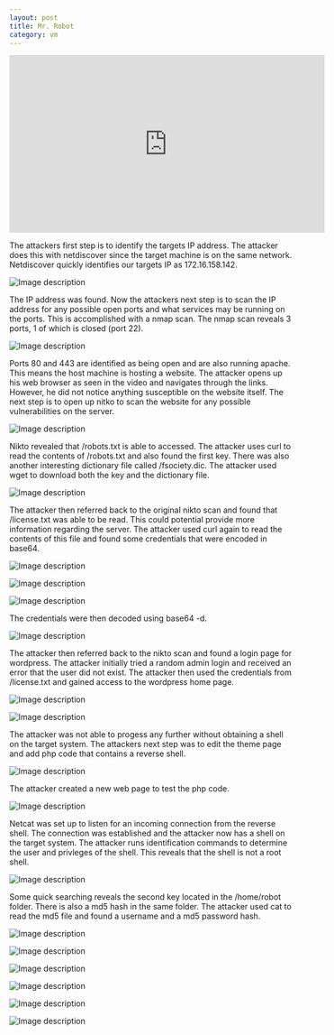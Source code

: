 ```yaml
---
layout: post
title: Mr. Robot
category: vm
---
```

<iframe width="560" height="315" src="https://www.youtube.com/embed/RcyGLtwFV6Y" frameborder="0" allowfullscreen></iframe>

The attackers first step is to identify the targets IP address. The attacker does this with netdiscover since the target machine is on the same network. Netdiscover quickly identifies our targets IP as 172.16.158.142. 

![Image description](/images/mrrobotdiscover.png)

The IP address was found. Now the attackers next step is to scan the IP address for any possible open ports and what services may be running on the ports. This is accomplished with a nmap scan. The nmap scan reveals 3 ports, 1 of which is closed (port 22). 

![Image description](/images/mrrobotnmap.png)

Ports 80 and 443 are identified as being open and are also running apache. This means the host machine is hosting a website. The attacker opens up his web browser as seen in the video and navigates through the links. However, he did not notice anything susceptible on the website itself. The next step is to open up nitko to scan the website for any possible vulnerabilities on the server.

![Image description](/images/mrrobotnikto.png)

Nikto revealed that /robots.txt is able to accessed. The attacker uses curl to read the contents of /robots.txt and also found the first key. There was also another interesting dictionary file called /fsociety.dic. The attacker used wget to download both the key and the dictionary file. 

![Image description](/images/mrrobot1stkey.png)

The attacker then referred back to the original nikto scan and found that /license.txt was able to be read. This could potential provide more information regarding the server. The attacker used curl again to read the contents of this file and found some credentials that were encoded in base64. 

![Image description](/images/mrrobotlicense1.png)

![Image description](/images/mrrobotlicense2.png)

![Image description](/images/mrrobotlicense3.png)

The credentials were then decoded using base64 -d. 

![Image description](/images/mrrobotbase64.png)

The attacker then referred back to the nikto scan and found a login page for wordpress. The attacker initially tried a random admin login and received an error that the user did not exist. The attacker then used the credentials from /license.txt and gained access to the wordpress home page. 

![Image description](/images/mrrobotwplogin.png)

![Image description](/images/mrrobotwphome.png)

The attacker was not able to progess any further without obtaining a shell on the target system. The attackers next step was to edit the theme page and add php code that contains a reverse shell.

![Image description](/images/mrrobotphp.png)

The attacker created a new web page to test the php code. 

![Image description](/images/mrrobottestpage.png)

Netcat was set up to listen for an incoming connection from the reverse shell. The connection was established and the attacker now has a shell on the target system. The attacker runs identification commands to determine the user and privleges of the shell. This reveals that the shell is not a root shell. 

![Image description](/images/mrrobotnetcat1.png)

Some quick searching reveals the second key located in the /home/robot folder. There is also a md5 hash in the same folder. The attacker used cat to read the md5 file and found a username and a md5 password hash. 

![Image description](/images/mrrobot2ndkey.png)



![Image description](/images/mrrobotpython.png)

![Image description](/images/mrrobotsurobot.png)

![Image description](/images/mrrobotroot.png)

![Image description](/images/mrrobotfind3rdkey.png)

![Image description](/images/mrrobot3rdkey.png)


